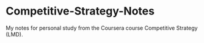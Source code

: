 Competitive-Strategy-Notes
==========================

My notes for personal study from the Coursera course Competitive Strategy (LMD).
